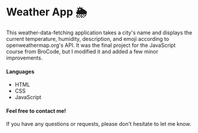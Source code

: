 # Weather App 🌦
This weather-data-fetching application takes a city's name and displays the current temperature, humidity, description, and emoji according to openweathermap.org's API. It was the final project for the JavaScript course from BroCode, but I modified it and added a few minor improvements.
#### Languages
- HTML
- CSS
- JavaScript
#### Feel free to contact me!
If you have any questions or requests, please don't hesitate to let me know.
